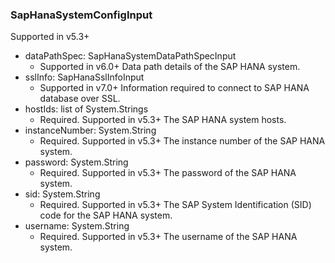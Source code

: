 ### SapHanaSystemConfigInput
Supported in v5.3+

- dataPathSpec: SapHanaSystemDataPathSpecInput
  - Supported in v6.0+
      Data path details of the SAP HANA system.
- sslInfo: SapHanaSslInfoInput
  - Supported in v7.0+
      Information required to connect to SAP HANA database over SSL.
- hostIds: list of System.Strings
  - Required. Supported in v5.3+
      The SAP HANA system hosts.
- instanceNumber: System.String
  - Required. Supported in v5.3+
      The instance number of the SAP HANA system.
- password: System.String
  - Required. Supported in v5.3+
      The password of the SAP HANA system.
- sid: System.String
  - Required. Supported in v5.3+
      The SAP System Identification (SID) code for the SAP HANA system.
- username: System.String
  - Required. Supported in v5.3+
      The username of the SAP HANA system.
